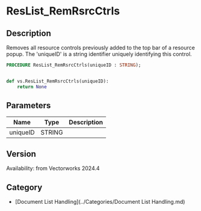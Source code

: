 # ResList_RemRsrcCtrls

## Description
Removes all resource controls previously added to the top bar of a resource popup. The 'uniqueID' is a string identifier uniquely identifying this control.

```pascal
PROCEDURE ResList_RemRsrcCtrls(uniqueID : STRING);
```

```python

def vs.ResList_RemRsrcCtrls(uniqueID):
    return None
```

## Parameters
|Name|Type|Description|
|---|---|---|
|uniqueID|STRING||

## Version
Availability: from Vectorworks 2024.4

## Category
* [Document List Handling](../Categories/Document List Handling.md)

